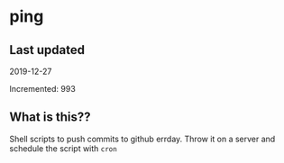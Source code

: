 # ping

## Last updated
2019-12-27

Incremented: 993

## What is this??
Shell scripts to push commits to github errday. Throw it on a server and schedule the script with `cron`
